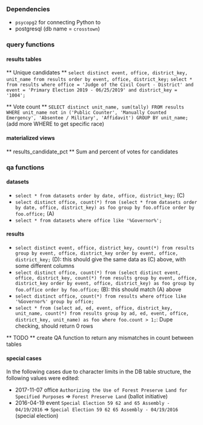 ### Dependencies

- `psycopg2` for connecting Python to
- postgresql (db name = `crosstown`)

### query functions

#### results tables

** Unique candidates **
`select distinct event, office, district_key, unit_name from results order by event, office, district_key;`
`select * from results where office = 'Judge of the Civil Court - District' and event = 'Primary Election 2019 - 06/25/2019' and district_key = '1004';`

** Vote count **
`SELECT distinct unit_name, sum(tally) FROM results WHERE unit_name not in ('Public Counter', 'Manually Counted Emergency', 'Absentee / Military', 'Affidavit') GROUP BY unit_name;` (add more WHERE to get specific race)

#### materialized views

** results_candidate_pct **
Sum and percent of votes for candidates

### qa functions

#### datasets

- `select * from datasets order by date, office, district_key;` (C)
- `select distinct office, count(*) from (select * from datasets order by date, office, district_key) as foo group by foo.office order by foo.office;` (A)
- `select * from datasets where office like '%Governor%';`

#### results

- `select distinct event, office, district_key, count(*) from results group by event, office, district_key order by event, office, district_key;` (D): this should give the same data as (C) above, with some different columns
- `select distinct office, count(*) from (select distinct event, office, district_key, count(*) from results group by event, office, district_key order by event, office, district_key) as foo group by foo.office order by foo.office;` (B): this should match (A) above
- `select distinct office, count(*) from results where office like '%Governor%' group by office;`
- `select * from (select ad, ed, event, office, district_key, unit_name, count(*) from results group by ad, ed, event, office, district_key, unit_name) as foo where foo.count > 1;`: Dupe checking, should return 0 rows

** TODO ** create QA function to return any mismatches in count between tables

#### special cases

In the following cases due to character limits in the DB table structure, the following values were edited:

- 2017-11-07 office `Authorizing the Use of Forest Preserve Land for Specified Purposes` => `Forest Preserve Land` (ballot initiative)
- 2016-04-19 event `Special Election 59 62 and 65 Assembly - 04/19/2016` => `Special Election 59 62 65 Assembly - 04/19/2016` (special election)
